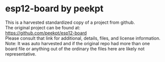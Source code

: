 
# esp12-board by peekpt  
This is a harvested standardized copy of a project from github.  
The original project can be found at:  
https://github.com/peekpt/esp12-board  
Please consult that link for additional, details, files, and license information.  
Note: It was auto harvested and if the original repo had more than one board file or anything out of the ordinary the files here are likely not representative.  
    